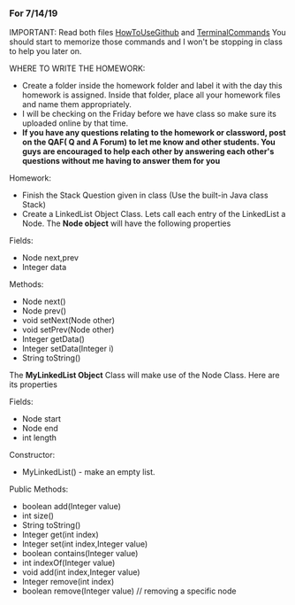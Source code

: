 ### For 7/14/19
IMPORTANT: Read both files [HowToUseGithub](https://github.com/rhansolo/GettingStarted/blob/master/HowToUseGithub.md) and [TerminalCommands](https://github.com/rhansolo/GettingStarted/blob/master/TerminalCommands.md)
You should start to memorize those commands and I won't be stopping in class to help you later on.     
  
WHERE TO WRITE THE HOMEWORK:
- Create a folder inside the homework folder and label it with the day this homework is assigned. Inside that folder, place all your homework files and name them appropriately. 
- I will be checking on the Friday before we have class so make sure its uploaded online by that time.
- **If you have any questions relating to the homework or classword, post on the QAF( Q and A Forum) to let me know and other students. You guys are encouraged to help each other by answering each other's questions without me having to answer them for you**  
  
Homework:
- Finish the Stack Question given in class (Use the built-in Java class Stack)
- Create a LinkedList Object Class.
Lets call each entry of the LinkedList a Node. The **Node object** will have the following properties 

Fields:
  - Node next,prev
  - Integer data

Methods:
- Node next()
- Node prev()
- void setNext(Node other)
- void setPrev(Node other)
- Integer getData()
- Integer setData(Integer i)
- String toString()

The **MyLinkedList Object** Class will make use of the Node Class. Here are its properties

Fields:
   - Node start
   - Node end
   - int length   

Constructor:
   - MyLinkedList() - make an empty list.

Public Methods:  
   - boolean add(Integer value)
   - int size()    
   - String toString()  
   - Integer get(int index)  
   - Integer set(int index,Integer value)
   - boolean contains(Integer value)
   - int indexOf(Integer value)
   - void add(int index,Integer value) 
   - Integer remove(int index) 
   - boolean remove(Integer value) // removing a specific node
